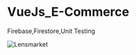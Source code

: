 # VueJs_E-Commerce
Firebase,Firestore,Unit Testing

![Lensmarket](https://user-images.githubusercontent.com/61425857/170820120-2e1fb9a9-52df-41c0-8aa6-1b33206323a0.gif)
